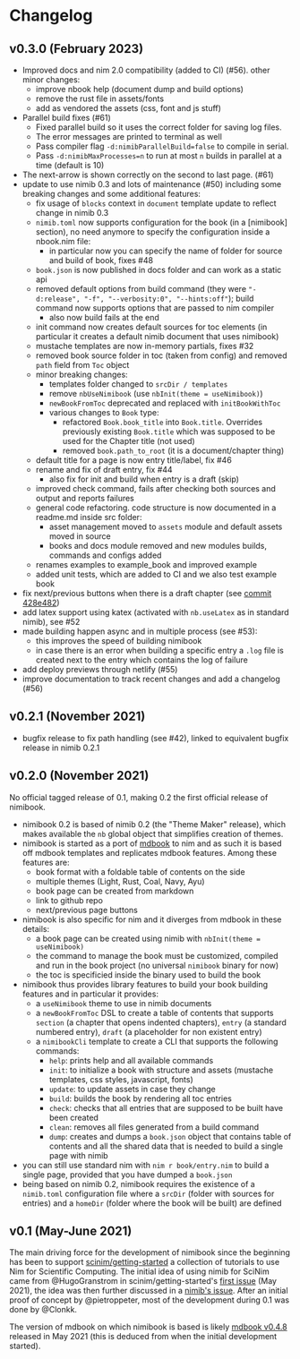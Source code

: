# Changelog

## v0.3.0 (February 2023)

* Improved docs and nim 2.0 compatibility (added to CI) (#56). other minor changes:
  - improve nbook help (document dump and build options)
  - remove the rust file in assets/fonts
  - add as vendored the assets (css, font and js stuff)
* Parallel build fixes (#61)
  * Fixed parallel build so it uses the correct folder for saving log files.
  * The error messages are printed to terminal as well
  * Pass compiler flag `-d:nimibParallelBuild=false` to compile in serial.
  * Pass `-d:nimibMaxProcesses=n` to run at most `n` builds in parallel at a time (default is 10)
* The next-arrow is shown correctly on the second to last page.  (#61)
* update to use nimib 0.3 and lots of maintenance (#50) including some breaking changes and some additional features:
  - fix usage of `blocks` context in `document` template update to reflect change in nimib 0.3
  - `nimib.toml` now supports configuration for the book (in a [nimibook] section),
    no need anymore to specify the configuration inside a nbook.nim file:
    - in particular now you can specify the name of folder for source and build of book, fixes #48
  - `book.json` is now published in docs folder and can work as a  static api
  - removed default options from build command (they were `"-d:release", "-f", "--verbosity:0", "--hints:off"`);
    build command now supports options that are passed to nim compiler
    - also now build fails at the end
  - init command now creates default sources for toc elements (in particular it creates a default nimib document that uses nimibook)
  - mustache templates are now in-memory partials, fixes #32
  - removed book source folder in toc (taken from config) and removed `path` field from `Toc` object
  - minor breaking changes:
    - templates folder changed to `srcDir / templates`
    - remove `nbUseNimibook` (use `nbInit(theme = useNimibook)`)
    - `newBookFromToc` deprecated and replaced with `initBookWithToc`
    - various changes to `Book` type:
      - refactored `Book.book_title` into `Book.title`. Overrides previously existing `Book.title` which was supposed to be used for the Chapter title (not used)
      - removed `book.path_to_root` (it is a document/chapter thing)
  - default title for a page is now entry title/label, fix #46 
  - rename and fix of draft entry, fix #44
    - also fix for init and build when entry is a draft (skip)
  - improved check command, fails after checking both sources and output and reports failures
  - general code refactoring. code structure is now documented in a readme.md inside src folder:
    - asset management moved to `assets` module and default assets moved in source
    - books and docs module removed and new modules builds, commands and configs added
  - renames examples to example_book and improved example
  - added unit tests, which are added to CI and we also test example book
* fix next/previous buttons when there is a draft chapter (see [commit 428e482](https://github.com/pietroppeter/nimibook/commit/428e482ac7b86e4f12c5ca8c79e419cb47250ea7))
* add latex support using katex (activated with `nb.useLatex` as in standard nimib), see #52
* made building happen async and in multiple process (see #53):
  - this improves the speed of building nimibook
  - in case there is an error when building a specific entry a `.log` file is created next to the entry which contains the log of failure
* add deploy previews through netlify (#55)
* improve documentation to track recent changes and add a changelog (#56)

## v0.2.1 (November 2021)

* bugfix release to fix path handling (see #42), linked to equivalent bugfix release in nimib 0.2.1

## v0.2.0 (November 2021)

No official tagged release of 0.1, making 0.2 the first official release of nimibook.

* nimibook 0.2 is based of nimib 0.2 (the "Theme Maker" release), which makes available the `nb` global object
  that simplifies creation of themes.
* nimibook is started as a port of [mdbook](https://rust-lang.github.io/mdBook/index.html) to nim and as such it is based off mdbook templates
  and replicates mdbook features. Among these features are:
  - book format with a foldable table of contents on the side
  - multiple themes (Light, Rust, Coal, Navy, Ayu)
  - book page can be created from markdown
  - link to github repo
  - next/previous page buttons
* nimibook is also specific for nim and it diverges from mdbook in these details:
  - a book page can be created using nimib with `nbInit(theme = useNimibook)`
  - the command to manage the book must be customized, compiled and run in the book project (no universal `nimibook` binary for now)
  - the toc is specificied inside the binary used to build the book
* nimibook thus provides library features to build your book building features and in particular it provides:
  - a `useNimibook` theme to use in nimib documents
  - a `newBookFromToc` DSL to create a table of contents that supports `section` (a chapter that opens indented chapters),
    `entry` (a standard numbered entry), `draft` (a placeholder for non existent entry)
  - a `nimibookCli` template to create a CLI that supports the following commands:
    + `help`: prints help and all available commands
    + `init`: to initialize a book with structure and assets (mustache templates, css styles, javascript, fonts)
    + `update`: to update assets in case they change
    + `build`: builds the book by rendering all toc entries
    + `check`: checks that all entries that are supposed to be built have been created
    + `clean`: removes all files generated from a build command
    + `dump`: creates and dumps a `book.json` object that contains table of contents and all the shared data that is needed to build a single page with nimib
* you can still use standard nim with `nim r book/entry.nim` to build a single page, provided that you have dumped a `book.json`
* being based on nimib 0.2, nimibook requires the existence of a `nimib.toml` configuration file where a `srcDir` (folder with sources for entries)
  and a `homeDir` (folder where the book will be built) are defined

## v0.1 (May-June 2021)

The main driving force for the development of nimibook since the beginning has been to support [scinim/getting-started](https://github.com/SciNim/getting-started)
a collection of tutorials to use Nim for Scientific Computing.
The initial idea of using nimib for SciNim came from @HugoGranstrom in
scinim/getting-started's [first issue](https://github.com/SciNim/getting-started/issues/1#issuecomment-837266835) (May 2021),
the idea was then further discussed in a [nimib's issue](https://github.com/pietroppeter/nimib/issues/40).
After an initial proof of concept by @pietroppeter, most of the development during 0.1 was done by @Clonkk.

The version of mdbook on which nimibook is based is likely [mdbook v0.4.8](https://github.com/rust-lang/mdBook/tree/v0.4.8) released in May 2021
(this is deduced from when the initial development started).